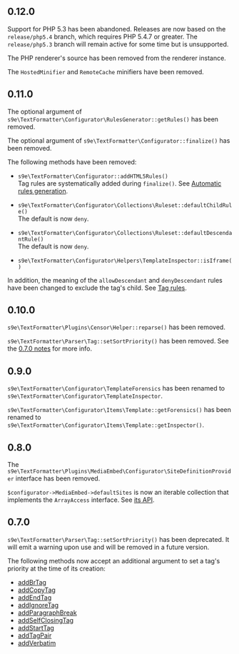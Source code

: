 ## 0.12.0

Support for PHP 5.3 has been abandoned. Releases are now based on the `release/php5.4` branch, which requires PHP 5.4.7 or greater. The `release/php5.3` branch will remain active for some time but is unsupported.

The PHP renderer's source has been removed from the renderer instance.

The `HostedMinifier` and `RemoteCache` minifiers have been removed.


## 0.11.0

The optional argument of `s9e\TextFormatter\Configurator\RulesGenerator::getRules()` has been removed.

The optional argument of `s9e\TextFormatter\Configurator::finalize()` has been removed.

The following methods have been removed:

 * `s9e\TextFormatter\Configurator::addHTML5Rules()`  
   Tag rules are systematically added during `finalize()`. See [Automatic rules generation](../Rules/Automatic_rules_generation.md).

 * `s9e\TextFormatter\Configurator\Collections\Ruleset::defaultChildRule()`  
   The default is now `deny`.

 * `s9e\TextFormatter\Configurator\Collections\Ruleset::defaultDescendantRule()`  
   The default is now `deny`.

 * `s9e\TextFormatter\Configurator\Helpers\TemplateInspector::isIframe()`

In addition, the meaning of the `allowDescendant` and `denyDescendant` rules have been changed to exclude the tag's child. See [Tag rules](../Rules/Tag_rules.md).


## 0.10.0

`s9e\TextFormatter\Plugins\Censor\Helper::reparse()` has been removed.

`s9e\TextFormatter\Parser\Tag::setSortPriority()` has been removed. See the [0.7.0 notes](#070) for more info.


## 0.9.0

`s9e\TextFormatter\Configurator\TemplateForensics` has been renamed to `s9e\TextFormatter\Configurator\TemplateInspector`.

`s9e\TextFormatter\Configurator\Items\Template::getForensics()` has been renamed to `s9e\TextFormatter\Configurator\Items\Template::getInspector()`.


## 0.8.0

The `s9e\TextFormatter\Plugins\MediaEmbed\Configurator\SiteDefinitionProvider` interface has been removed.

`$configurator->MediaEmbed->defaultSites` is now an iterable collection that implements the `ArrayAccess` interface. See [its API](http://s9e.github.io/TextFormatter/api/s9e/TextFormatter/Plugins/MediaEmbed/Configurator/Collections/SiteDefinitionCollection.html).


## 0.7.0

`s9e\TextFormatter\Parser\Tag::setSortPriority()` has been deprecated. It will emit a warning upon use and will be removed in a future version.

The following methods now accept an additional argument to set a tag's priority at the time of its creation:

 * [addBrTag](https://s9e.github.io/TextFormatter/api/s9e/TextFormatter/Parser.html#method_addBrTag)
 * [addCopyTag](https://s9e.github.io/TextFormatter/api/s9e/TextFormatter/Parser.html#method_addCopyTag)
 * [addEndTag](https://s9e.github.io/TextFormatter/api/s9e/TextFormatter/Parser.html#method_addEndTag)
 * [addIgnoreTag](https://s9e.github.io/TextFormatter/api/s9e/TextFormatter/Parser.html#method_addIgnoreTag)
 * [addParagraphBreak](https://s9e.github.io/TextFormatter/api/s9e/TextFormatter/Parser.html#method_addParagraphBreak)
 * [addSelfClosingTag](https://s9e.github.io/TextFormatter/api/s9e/TextFormatter/Parser.html#method_addSelfClosingTag)
 * [addStartTag](https://s9e.github.io/TextFormatter/api/s9e/TextFormatter/Parser.html#method_addStartTag)
 * [addTagPair](https://s9e.github.io/TextFormatter/api/s9e/TextFormatter/Parser.html#method_addTagPair)
 * [addVerbatim](https://s9e.github.io/TextFormatter/api/s9e/TextFormatter/Parser.html#method_addVerbatim)
